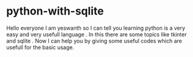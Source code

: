 # python-with-sqlite
Hello everyone I am yeswanth
so I can tell you learning python is a very easy and very usefull language .
In this there are some topics like tkinter and sqlite .
Now I can help you by giving some useful codes which are usefull for the basic usage.
